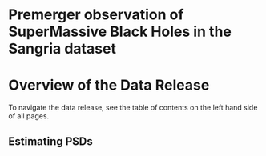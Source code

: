 # Premerger observation of SuperMassive Black Holes in the Sangria dataset

# Overview of the Data Release

To navigate the data release, see the table of contents on the left hand side of all pages.

## Estimating PSDs

